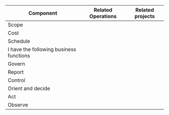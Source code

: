 | Component                               | Related Operations | Related projects |
| --------------------------------------- | ------------------ | ---------------- |
| Scope                                   |                    |                  |
| Cost                                    |                    |                  |
| Schedule                                |                    |                  |
| I have the following business functions |                    |                  |
| Govern                                  |                    |                  |
| Report                                  |                    |                  |
| Control                                 |                    |                  |
| Orient and decide                       |                    |                  |
| Act                                     |                    |                  |
| Observe                                 |                    |                  |
